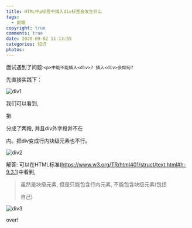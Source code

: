 ```yaml
---
title: HTML中p标签中插入div标签会发生什么
tags:
  - 前端
copyright: true
comments: true
date: 2020-09-02 11:13:55
categories: 知识
photos:
---
```


面试遇到了问题:`<p>中能不能插入<div>? 插入<div>会如何?`

先直接实践下：

![div1](http://dir.mydearest.cn/static/div1.png)

我们可以看到, <div>把<p>分成了两段, 并且div外字段并不在<p>内。把div变成行内块级元素也不行。

![div2]((http://dir.mydearest.cn/static/div2.png))

解答:
可以在HTML标准(https://www.w3.org/TR/html401/struct/text.html#h-9.3.1)中看到,
> <p>虽然是块级元素, 但是只能包含行内元素, 不能包含块级元素(包括<p>自己)

![div3](http://dir.mydearest.cn/static/div3.png)

over!
